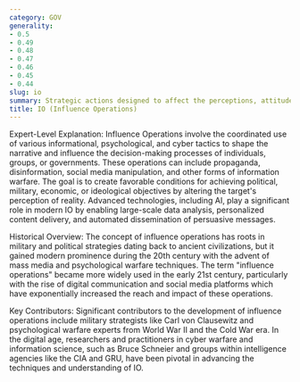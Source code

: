 ```yaml
---
category: GOV
generality:
- 0.5
- 0.49
- 0.48
- 0.47
- 0.46
- 0.45
- 0.44
slug: io
summary: Strategic actions designed to affect the perceptions, attitudes, and behaviors of target audiences to achieve specific objectives.
title: IO (Influence Operations)
---
```


Expert-Level Explanation: Influence Operations involve the coordinated use of various informational, psychological, and cyber tactics to shape the narrative and influence the decision-making processes of individuals, groups, or governments. These operations can include propaganda, disinformation, social media manipulation, and other forms of information warfare. The goal is to create favorable conditions for achieving political, military, economic, or ideological objectives by altering the target's perception of reality. Advanced technologies, including AI, play a significant role in modern IO by enabling large-scale data analysis, personalized content delivery, and automated dissemination of persuasive messages.

Historical Overview: The concept of influence operations has roots in military and political strategies dating back to ancient civilizations, but it gained modern prominence during the 20th century with the advent of mass media and psychological warfare techniques. The term "influence operations" became more widely used in the early 21st century, particularly with the rise of digital communication and social media platforms which have exponentially increased the reach and impact of these operations.

Key Contributors: Significant contributors to the development of influence operations include military strategists like Carl von Clausewitz and psychological warfare experts from World War II and the Cold War era. In the digital age, researchers and practitioners in cyber warfare and information science, such as Bruce Schneier and groups within intelligence agencies like the CIA and GRU, have been pivotal in advancing the techniques and understanding of IO.